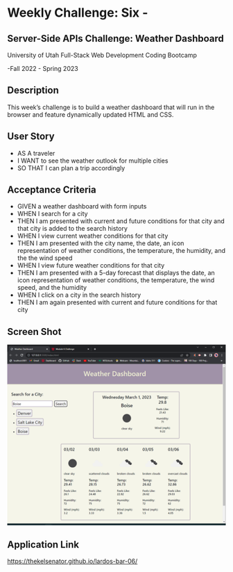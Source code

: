 # Weekly Challenge: Six -

## Server-Side APIs Challenge: Weather Dashboard

University of Utah
Full-Stack Web Development Coding Bootcamp

-Fall 2022 - Spring 2023

## Description

 This week’s challenge is to build a weather dashboard that will run in the browser and feature dynamically updated HTML and CSS.

## User Story

  * AS A traveler
  * I WANT to see the weather outlook for multiple cities
  * SO THAT I can plan a trip accordingly

## Acceptance Criteria 

  * GIVEN a weather dashboard with form inputs
  * WHEN I search for a city
  * THEN I am presented with current and future conditions for that city  and that city is added to the search history
  * WHEN I view current weather conditions for that city
  * THEN I am presented with the city name, the date, an icon representation of weather conditions, the temperature, the humidity, and the the wind speed
  * WHEN I view future weather conditions for that city
  * THEN I am presented with a 5-day forecast that displays the date, an icon representation of weather conditions, the temperature, the wind speed, and the humidity
  * WHEN I click on a city in the search history
  * THEN I am again presented with current and future conditions for that city

## Screen Shot

![alt_text](./images/Screenshot%20(06).png)

## Application Link

https://thekelsenator.github.io/lardos-bar-06/